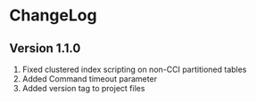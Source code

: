 # ChangeLog

## Version 1.1.0

1. Fixed clustered index scripting on non-CCI partitioned tables
2. Added Command timeout parameter
3. Added version tag to project files